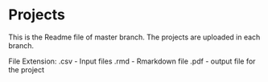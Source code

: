 # Projects

This is the Readme file of master branch. The projects are uploaded in each branch.

File Extension:
.csv - Input files
.rmd - Rmarkdown file
.pdf - output file for the project
